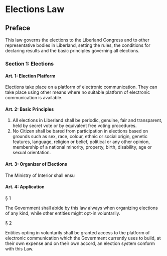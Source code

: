 # Elections Law

## Preface
This law governs the elections to the Liberland Congress and to other representative bodies in Liberland, setting the rules, the conditions for declaring results and the basic principles governing all elections.


### Section 1: Elections

#### Art. 1: Election Platform
Elections take place on a platform of electronic communication. They can take place using other means where no suitable platform of electronic communication is available.

#### Art. 2: Basic Principles
1. All elections in Liberland shall be periodic, genuine, fair and transparent, held by secret vote or by equivalent free voting procedures. 
2. No Citizen shall be bared from participation in elections based on grounds such as sex, race, colour, ethnic or social origin, genetic features, language, religion or belief, political or any other opinion, membership of a national minority, property, birth, disability, age or sexual orientation.

#### Art. 3: Organizer of Elections
The Ministry of Interior shall ensu

#### Art. 4: Application

§ 1

The Government shall abide by this law always when organizing elections of any kind, while other entities might opt-in voluntarily. 

§ 2

Entities opting in voluntarily shall be granted access to the platform of electronic communication which the Government currently uses to build, at their own expense and on their own accord, an election system conform with this Law.
